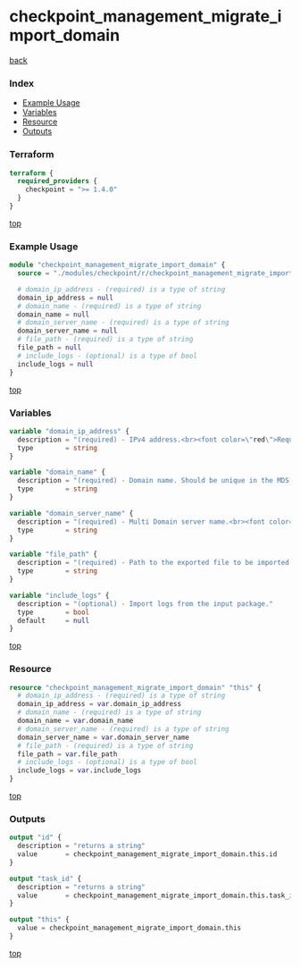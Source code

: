 # checkpoint_management_migrate_import_domain

[back](../checkpoint.md)

### Index

- [Example Usage](#example-usage)
- [Variables](#variables)
- [Resource](#resource)
- [Outputs](#outputs)

### Terraform

```terraform
terraform {
  required_providers {
    checkpoint = ">= 1.4.0"
  }
}
```

[top](#index)

### Example Usage

```terraform
module "checkpoint_management_migrate_import_domain" {
  source = "./modules/checkpoint/r/checkpoint_management_migrate_import_domain"

  # domain_ip_address - (required) is a type of string
  domain_ip_address = null
  # domain_name - (required) is a type of string
  domain_name = null
  # domain_server_name - (required) is a type of string
  domain_server_name = null
  # file_path - (required) is a type of string
  file_path = null
  # include_logs - (optional) is a type of bool
  include_logs = null
}
```

[top](#index)

### Variables

```terraform
variable "domain_ip_address" {
  description = "(required) - IPv4 address.<br><font color=\"red\">Required only for</font> importing Security Management Server into Multi-Domain Server."
  type        = string
}

variable "domain_name" {
  description = "(required) - Domain name. Should be unique in the MDS.<br><font color=\"red\">Required only for</font> importing Security Management Server into Multi-Domain Server."
  type        = string
}

variable "domain_server_name" {
  description = "(required) - Multi Domain server name.<br><font color=\"red\">Required only for</font> importing Security Management Server into Multi-Domain Server."
  type        = string
}

variable "file_path" {
  description = "(required) - Path to the exported file to be imported. <br>Should be the full file path (example, \"/var/log/domain1_exported.tgz\")."
  type        = string
}

variable "include_logs" {
  description = "(optional) - Import logs from the input package."
  type        = bool
  default     = null
}
```

[top](#index)

### Resource

```terraform
resource "checkpoint_management_migrate_import_domain" "this" {
  # domain_ip_address - (required) is a type of string
  domain_ip_address = var.domain_ip_address
  # domain_name - (required) is a type of string
  domain_name = var.domain_name
  # domain_server_name - (required) is a type of string
  domain_server_name = var.domain_server_name
  # file_path - (required) is a type of string
  file_path = var.file_path
  # include_logs - (optional) is a type of bool
  include_logs = var.include_logs
}
```

[top](#index)

### Outputs

```terraform
output "id" {
  description = "returns a string"
  value       = checkpoint_management_migrate_import_domain.this.id
}

output "task_id" {
  description = "returns a string"
  value       = checkpoint_management_migrate_import_domain.this.task_id
}

output "this" {
  value = checkpoint_management_migrate_import_domain.this
}
```

[top](#index)
